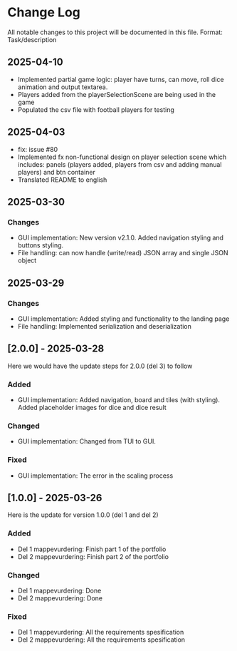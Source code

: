# Change Log


All notable changes to this project will be documented in this file.
Format: Task/description


## 2025-04-10

- Implemented partial game logic: player have turns, can move, roll dice animation and output textarea.
- Players added from the playerSelectionScene are being used in the game
- Populated the csv file with football players for testing

## 2025-04-03

- fix: issue #80
- Implemented fx non-functional design on player selection scene which includes: panels (players added, players from csv
  and adding manual players) and btn container
- Translated README to english


## 2025-03-30


### Changes


- GUI implementation: New version v2.1.0. Added navigation styling and buttons styling.
- File handling: can now handle (write/read) JSON array and single JSON object


## 2025-03-29


### Changes


- GUI implementation: Added styling and functionality to the landing page
- File handling: Implemented serialization and deserialization


## [2.0.0] - 2025-03-28


Here we would have the update steps for 2.0.0 (del 3) to follow


### Added


- GUI implementation: Added navigation, board and tiles (with styling). Added placeholder images for dice and dice
  result


### Changed


- GUI implementation: Changed from TUI to GUI.


### Fixed


- GUI implementation: The error in the scaling process


## [1.0.0] - 2025-03-26


Here is the update for version 1.0.0 (del 1 and del 2)


### Added


- Del 1 mappevurdering: Finish part 1 of the portfolio
- Del 2 mappevurdering: Finish part 2 of the portfolio


### Changed


- Del 1 mappevurdering: Done
- Del 2 mappevurdering: Done


### Fixed


- Del 1 mappevurdering: All the requirements spesification
- Del 2 mappevurdering: All the requirements spesification
